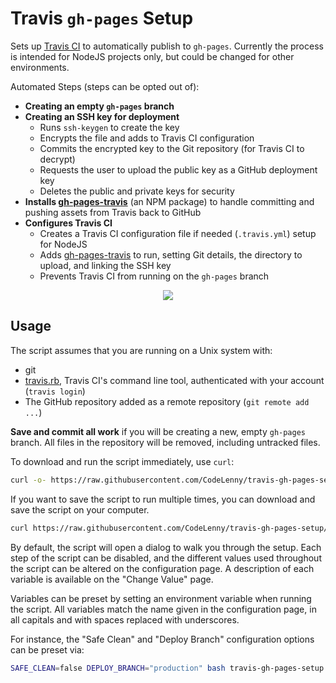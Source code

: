 # Travis `gh-pages` Setup

Sets up [Travis CI][] to automatically publish to `gh-pages`.
Currently the process is intended for NodeJS projects only, but could be changed for other environments.

Automated Steps (steps can be opted out of):
- **Creating an empty `gh-pages` branch**
- **Creating an SSH key for deployment**
  - Runs `ssh-keygen` to create the key
  - Encrypts the file and adds to Travis CI configuration
  - Commits the encrypted key to the Git repository (for Travis CI to decrypt)
  - Requests the user to upload the public key as a GitHub deployment key
  - Deletes the public and private keys for security
- **Installs [gh-pages-travis][]** (an NPM package) to handle committing and pushing assets from Travis back to GitHub
- **Configures Travis CI**
  - Creates a Travis CI configuration file if needed (`.travis.yml`) setup for NodeJS
  - Adds [gh-pages-travis][] to run, setting Git details, the directory to upload, and linking the SSH key
  - Prevents Travis CI from running on the `gh-pages` branch

<p align="center">
  <img src="https://cloud.githubusercontent.com/assets/9272847/25643554/769a8484-2f6e-11e7-8a08-cc042af30b13.png" />
</p>


## Usage

The script assumes that you are running on a Unix system with:
- git
- [travis.rb][], Travis CI's command line tool, authenticated with your account (`travis login`)
- The GitHub repository added as a remote repository (`git remote add ...`)

**Save and commit all work** if you will be creating a new, empty `gh-pages` branch.
All files in the repository will be removed, including untracked files.

To download and run the script immediately, use `curl`:

```bash
curl -o- https://raw.githubusercontent.com/CodeLenny/travis-gh-pages-setup/master/travis-gh-pages-setup.sh | bash
```

If you want to save the script to run multiple times, you can download and save the script on your computer.

```bash
curl https://raw.githubusercontent.com/CodeLenny/travis-gh-pages-setup/master/travis-gh-pages-setup.sh -o ~/bin/travis-gh-pages-setup.sh
```

By default, the script will open a dialog to walk you through the setup.  Each step of the script can be disabled,
and the different values used throughout the script can be altered on the configuration page.
A description of each variable is available on the "Change Value" page.

Variables can be preset by setting an environment variable when running the script.  All variables match the name given
in the configuration page, in all capitals and with spaces replaced with underscores.

For instance, the "Safe Clean" and "Deploy Branch" configuration options can be preset via:

```bash
SAFE_CLEAN=false DEPLOY_BRANCH="production" bash travis-gh-pages-setup.sh
```

[Travis CI]: https://travis-ci.org/
[gh-pages-travis]: https://www.npmjs.com/package/gh-pages-travis
[travis.rb]: https://github.com/travis-ci/travis.rb
